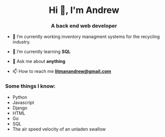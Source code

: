 <h1 align="center">Hi 👋, I'm Andrew</h1>
<h3 align="center">A back end web developer</h3>

- 🔭 I’m currently working inventory managment systems for the recycling industry.

- 🌱 I’m currently learning **SQL**

- 💬 Ask me about **anything**

- 📫 How to reach me **litmanandrew@gmail.com**

<h3 align="left">Some things I know:</h3>

- Python
- Javascript
- Django
- HTML
- Go
- SQL
- The air speed velocity of an unladen swallow

